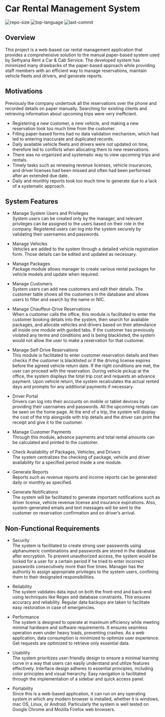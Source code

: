 # Car Rental Management System
![repo-size](https://img.shields.io/github/repo-size/RandulaTharaka/Car-Rental-Management-System) 
![top-language](https://img.shields.io/github/languages/top/RandulaTharaka/Car-Rental-Management-System) 
![last-commit](https://img.shields.io/github/last-commit/RandulaTharaka/Car-Rental-Management-System) 

## Overview
This project is a web-based car rental management application that provides a comprehensive solution to the manual paper-based system used by Sethyana Rent a Car & Cab Service. The developed system has minimized many drawbacks of the paper-based approach while providing staff members with an efficient way to manage reservations,  maintain vehicle fleets and drivers, and generate reports.   

## Motivations

Previously the company undertook all the reservations over the phone and recorded details on paper manually. Searching for existing clients and retrieving information about upcoming trips were very inefficient.

- Registering a new customer, a new vehicle, and making a new reservation took too much time from the customer.
- Filling paper-based forms had no data validation mechanism, which had led to entering inaccurate and duplicated records.
- Daily available vehicle fleets and drivers were not updated on time, therefore led to conflicts when allocating them to new reservations.
- There was no organized and systematic way to view upcoming trips and rentals.
- Timely tasks such as renewing revenue licenses, vehicle insurances, and driver licenses had been missed and often had been performed after an extended due date.
- Daily and monthly reports took too much time to generate due to a lack of a systematic approach.


## System Features

- Manage System Users and Privileges
<br> System users can be created only by the manager, and relevant privileges can be assigned to the users based on their role in the company. Registered users can log into the system securely by validating their usernames and passwords.

- Manage Vehicles
<br> Vehicles are added to the system through a detailed vehicle registration form. Those details can be edited and updated as necessary.

- Manage Packages
<br> Package module allows manager to create various rental packages for vehicle models and update when required.

- Manage Customers
<br> System users can add new customers and edit their details. The customer table shows all the customers in the database and allows users to filter and search by the name or NIC.

- Manage Chauffeur-Drive Reservations
<br> When a customer calls the office, this module is facilitated to enter the customer booking details into the system, then search for available packages, and allocate vehicles and drivers based on their attendance all inside one module with guided tabs. If the customer has previously violated any terms and conditions and is being blacklisted, the system would not allow the user to make a reservation for that customer.

- Manage Self-Drive Reservations 
<br> This module is facilitated to enter customer reservation details and  then checks if the customer is blacklisted or if the driving license expires before the agreed vehicle return date. If the right conditions are met, the user can proceed with the reservation. During vehicle pickup at the office, the system displays the total trip cost and requests an advance payment. Upon vehicle return, the system recalculates the actual rented days and prompts for any additional payments if necessary.

- Driver Portal
<br> Drivers can log into their accounts on mobile or tablet devices by providing their usernames and passwords. All the upcoming rentals can be seen on the home page. At the end of a trip, the system will display the cost of the trip alongside with trip details and the driver can print the receipt and give it to the customer.

- Manage Customer Payments
<br> Through this module, advance payments and total rental amounts can be calculated and printed to the customer.

- Check Availability of Packages, Vehicles, and Drivers
<br> The system centralizes the checking of package, vehicle and driver availability for a specified period inside a one module.

- Generate Reports
<br> Reports such as revenue reports and income reports can be generated daily or monthly as specified.

- Generate Notifications
<br> The system will be facilitated to generate important notifications such as driver license, vehicle revenue license and insurance expirations. Also, system-generated emails and text messages will be sent to the customer on reservation confirmation and on driver’s arrival.


## Non-Functional Requirements
- Security
<br> The system is facilitated to create strong user passwords using alphanumeric combinations and passwords are stored in the database after encryption. To prevent unauthorized access, the system would be locked for a user for a certain period if he tried to enter incorrect passwords consecutively more than five times. Manager has the authority to assign appropriate privileges to the system users, confining them to their designated responsibilities.

- Reliability
<br> The system validates data input on both the front-end and back-end using techniques like Regex and database constraints. This ensures accuracy and reliability. Regular data backups are taken to facilitate easy restoration in case of emergencies. 

- Performance
<br> The system is designed to operate at maximum efficiency while meeting minimal hardware and software requirements. It ensures seamless operation even under heavy loads, preventing crashes. As a web application, data consumption is minimized to optimize user experience. Get requests are optimized to retrieve only essential data.

- Usability
<br> The system prioritizes user-friendly design to ensure a minimal learning curve in a way that users can easily understand and utilize features effectively. Interface design adheres to essential principles, including color principles and visual hierarchy. Easy navigation is facilitated through the implementation of a sidebar and quick access panel.

- Portability
<br> Since this is a web-based application, it can run on any operating system in which any modern browser is installed, whether it is windows, mac OS, Linux, or Android. Particularly  the system is well tested on Google Chrome and Mozilla Firefox web browsers.
	





